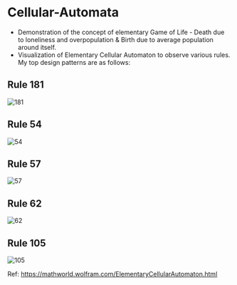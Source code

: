 # Cellular-Automata
- Demonstration of the concept of elementary Game of Life - Death due to loneliness and overpopulation & Birth due to average population around itself.
- Visualization of Elementary Cellular Automaton to observe various rules. My top design patterns are as follows:

## Rule 181
![181](https://user-images.githubusercontent.com/54534189/86540445-f517ea80-bf22-11ea-844d-5fc10cd20702.JPG)

## Rule 54
![54](https://user-images.githubusercontent.com/54534189/86540446-f6491780-bf22-11ea-9fb2-5a0c13b9db17.JPG)

## Rule 57
![57](https://user-images.githubusercontent.com/54534189/86540447-f77a4480-bf22-11ea-928f-7e107a2e709d.JPG)

## Rule 62
![62](https://user-images.githubusercontent.com/54534189/86540449-f9440800-bf22-11ea-9885-555ecb02520a.JPG)

## Rule 105
![105](https://user-images.githubusercontent.com/54534189/86540450-f9dc9e80-bf22-11ea-8ad3-01c5d6eca1ec.JPG)

Ref: https://mathworld.wolfram.com/ElementaryCellularAutomaton.html
